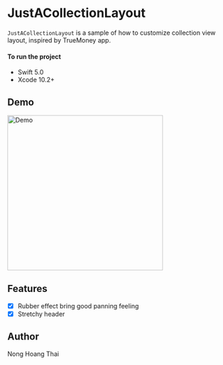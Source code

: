 # JustACollectionLayout
`JustACollectionLayout` is a sample of how to customize collection view layout, inspired by TrueMoney app.

#### To run the project
- Swift 5.0
- Xcode 10.2+

## Demo
<img src="https://github.com/hoangthai9217/JustACollectionLayout/blob/master/home-true-money/preview.gif" alt="Demo" title="Demo" width="350px"/>

## Features
- [x] Rubber effect bring good panning feeling
- [x] Stretchy header

## Author
Nong Hoang Thai
